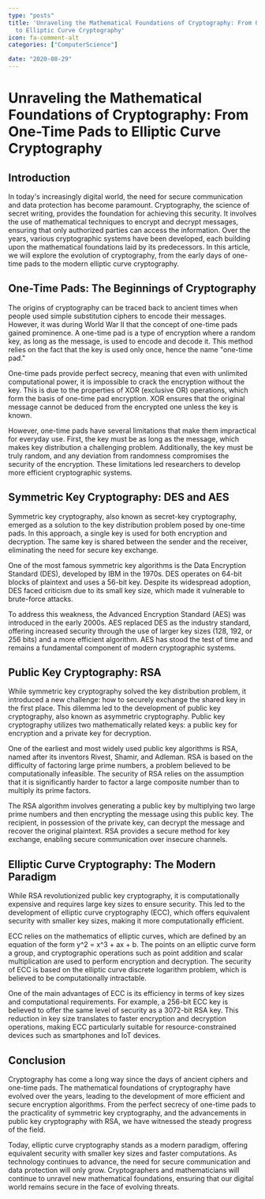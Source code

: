```yaml
---
type: "posts"
title: 'Unraveling the Mathematical Foundations of Cryptography: From OneTime Pads
  to Elliptic Curve Cryptography'
icon: fa-comment-alt
categories: ["ComputerScience"]

date: "2020-08-29"
---
```




# Unraveling the Mathematical Foundations of Cryptography: From One-Time Pads to Elliptic Curve Cryptography

## Introduction

In today's increasingly digital world, the need for secure communication and data protection has become paramount. Cryptography, the science of secret writing, provides the foundation for achieving this security. It involves the use of mathematical techniques to encrypt and decrypt messages, ensuring that only authorized parties can access the information. Over the years, various cryptographic systems have been developed, each building upon the mathematical foundations laid by its predecessors. In this article, we will explore the evolution of cryptography, from the early days of one-time pads to the modern elliptic curve cryptography.

## One-Time Pads: The Beginnings of Cryptography

The origins of cryptography can be traced back to ancient times when people used simple substitution ciphers to encode their messages. However, it was during World War II that the concept of one-time pads gained prominence. A one-time pad is a type of encryption where a random key, as long as the message, is used to encode and decode it. This method relies on the fact that the key is used only once, hence the name "one-time pad."

One-time pads provide perfect secrecy, meaning that even with unlimited computational power, it is impossible to crack the encryption without the key. This is due to the properties of XOR (exclusive OR) operations, which form the basis of one-time pad encryption. XOR ensures that the original message cannot be deduced from the encrypted one unless the key is known.

However, one-time pads have several limitations that make them impractical for everyday use. First, the key must be as long as the message, which makes key distribution a challenging problem. Additionally, the key must be truly random, and any deviation from randomness compromises the security of the encryption. These limitations led researchers to develop more efficient cryptographic systems.

## Symmetric Key Cryptography: DES and AES

Symmetric key cryptography, also known as secret-key cryptography, emerged as a solution to the key distribution problem posed by one-time pads. In this approach, a single key is used for both encryption and decryption. The same key is shared between the sender and the receiver, eliminating the need for secure key exchange.

One of the most famous symmetric key algorithms is the Data Encryption Standard (DES), developed by IBM in the 1970s. DES operates on 64-bit blocks of plaintext and uses a 56-bit key. Despite its widespread adoption, DES faced criticism due to its small key size, which made it vulnerable to brute-force attacks.

To address this weakness, the Advanced Encryption Standard (AES) was introduced in the early 2000s. AES replaced DES as the industry standard, offering increased security through the use of larger key sizes (128, 192, or 256 bits) and a more efficient algorithm. AES has stood the test of time and remains a fundamental component of modern cryptographic systems.

## Public Key Cryptography: RSA

While symmetric key cryptography solved the key distribution problem, it introduced a new challenge: how to securely exchange the shared key in the first place. This dilemma led to the development of public key cryptography, also known as asymmetric cryptography. Public key cryptography utilizes two mathematically related keys: a public key for encryption and a private key for decryption.

One of the earliest and most widely used public key algorithms is RSA, named after its inventors Rivest, Shamir, and Adleman. RSA is based on the difficulty of factoring large prime numbers, a problem believed to be computationally infeasible. The security of RSA relies on the assumption that it is significantly harder to factor a large composite number than to multiply its prime factors.

The RSA algorithm involves generating a public key by multiplying two large prime numbers and then encrypting the message using this public key. The recipient, in possession of the private key, can decrypt the message and recover the original plaintext. RSA provides a secure method for key exchange, enabling secure communication over insecure channels.

## Elliptic Curve Cryptography: The Modern Paradigm

While RSA revolutionized public key cryptography, it is computationally expensive and requires large key sizes to ensure security. This led to the development of elliptic curve cryptography (ECC), which offers equivalent security with smaller key sizes, making it more computationally efficient.

ECC relies on the mathematics of elliptic curves, which are defined by an equation of the form y^2 = x^3 + ax + b. The points on an elliptic curve form a group, and cryptographic operations such as point addition and scalar multiplication are used to perform encryption and decryption. The security of ECC is based on the elliptic curve discrete logarithm problem, which is believed to be computationally intractable.

One of the main advantages of ECC is its efficiency in terms of key sizes and computational requirements. For example, a 256-bit ECC key is believed to offer the same level of security as a 3072-bit RSA key. This reduction in key size translates to faster encryption and decryption operations, making ECC particularly suitable for resource-constrained devices such as smartphones and IoT devices.

## Conclusion

Cryptography has come a long way since the days of ancient ciphers and one-time pads. The mathematical foundations of cryptography have evolved over the years, leading to the development of more efficient and secure encryption algorithms. From the perfect secrecy of one-time pads to the practicality of symmetric key cryptography, and the advancements in public key cryptography with RSA, we have witnessed the steady progress of the field.

Today, elliptic curve cryptography stands as a modern paradigm, offering equivalent security with smaller key sizes and faster computations. As technology continues to advance, the need for secure communication and data protection will only grow. Cryptographers and mathematicians will continue to unravel new mathematical foundations, ensuring that our digital world remains secure in the face of evolving threats.